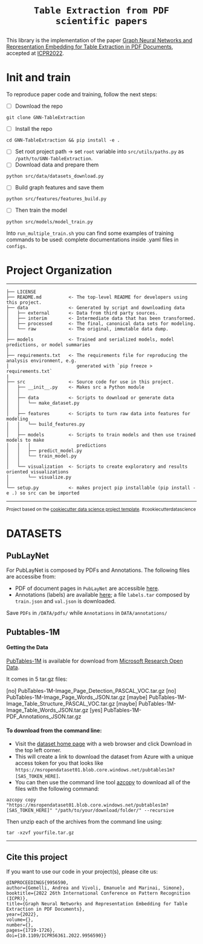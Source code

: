 # <p align=center>`Table Extraction from PDF scientific papers`</p> 

This library is the implementation of the paper [Graph Neural Networks and Representation Embedding for Table Extraction in PDF Documents](https://ieeexplore.ieee.org/abstract/document/9956590), accepted at [ICPR2022](https://www.icpr2022.com).

# Init and train
To reproduce paper code and training, follow the next steps:

- [ ] Download the repo
``` 
git clone GNN-TableExtraction
```
- [ ] Install the repo
``` 
cd GNN-TableExtraction && pip install -e .
```
- [ ] Set root project path -> set ```root``` variable into ```src/utils/paths.py``` as ```/path/to/GNN-TableExtraction```.
- [ ] Download data and prepare them
```
python src/data/datasets_download.py
```
- [ ] Build graph features and save them
```
python src/features/features_build.py
```
- [ ] Then train the model
```
python src/models/model_train.py
```

Into ```run_multiple_train.sh``` you can find some examples of training commands to be used: complete documentations inside .yaml files in ```configs```.

# Project Organization
------------

    ├── LICENSE
    ├── README.md          <- The top-level README for developers using this project.
    ├── data               <- Generated by script and downloading data
    │   ├── external       <- Data from third party sources.
    │   ├── interim        <- Intermediate data that has been transformed.
    │   ├── processed      <- The final, canonical data sets for modeling.
    │   └── raw            <- The original, immutable data dump.
    │
    ├── models             <- Trained and serialized models, model predictions, or model summaries
    │
    ├── requirements.txt   <- The requirements file for reproducing the analysis environment, e.g.
    │                         generated with `pip freeze > requirements.txt`
    |
    ├── src                <- Source code for use in this project.
    │   ├── __init__.py    <- Makes src a Python module
    │   │
    │   ├── data           <- Scripts to download or generate data
    │   │   └── make_dataset.py
    │   │
    │   ├── features       <- Scripts to turn raw data into features for modeling
    │   │   └── build_features.py
    │   │
    │   ├── models         <- Scripts to train models and then use trained models to make
    │   │   │                 predictions
    │   │   ├── predict_model.py
    │   │   └── train_model.py
    │   │
    │   └── visualization  <- Scripts to create exploratory and results oriented visualizations
    │       └── visualize.py
    │
    └── setup.py           <- makes project pip installable (pip install -e .) so src can be imported

--------

<p><small>Project based on the <a target="_blank" href="https://drivendata.github.io/cookiecutter-data-science/">cookiecutter data science project template</a>. #cookiecutterdatascience</small></p>

# DATASETS

## PubLayNet

For PubLayNet is composed by PDFs and Annotations. The following files are accessibe from: 
- PDF of document pages in `PubLayNet` are accessible [here](https://dax-cdn.cdn.appdomain.cloud/dax-publaynet/1.0.0/PubLayNet_PDF.tar.gz).
- Annotations (labels) are available [here](https://dax-cdn.cdn.appdomain.cloud/dax-publaynet/1.0.0/labels.tar.gz?_ga=2.252263497.1911140011.1644402271-566577787.1643567867); a file `labels.tar` composed by `train.json` and `val.json` is downloaded.

Save `PDFs` in `/DATA/pdfs/` while `Annotations` in `DATA/annotations/`

## Pubtables-1M

#### Getting the Data

[PubTables-1M](https://msropendata.com/datasets/505fcbe3-1383-42b1-913a-f651b8b712d3) is available for download from [Microsoft Research Open Data](https://msropendata.com/).

It comes in 5 tar.gz files:

[no] PubTables-1M-Image_Page_Detection_PASCAL_VOC.tar.gz
[no] PubTables-1M-Image_Page_Words_JSON.tar.gz
[maybe] PubTables-1M-Image_Table_Structure_PASCAL_VOC.tar.gz
[maybe] PubTables-1M-Image_Table_Words_JSON.tar.gz
[yes] PubTables-1M-PDF_Annotations_JSON.tar.gz

#### To download from the command line:

- Visit the [dataset home page](https://msropendata.com/datasets/505fcbe3-1383-42b1-913a-f651b8b712d3) with a web browser and click Download in the top left corner. 
- This will create a link to download the dataset from Azure with a unique access token for you that looks like `https://msropendataset01.blob.core.windows.net/pubtables1m?[SAS_TOKEN_HERE]`.
- You can then use the command line tool [azcopy](https://docs.microsoft.com/en-us/azure/storage/common/storage-use-azcopy-v10) to download all of the files with the following command:
```
azcopy copy "https://msropendataset01.blob.core.windows.net/pubtables1m?[SAS_TOKEN_HERE]" "/path/to/your/download/folder/" --recursive
```

Then unzip each of the archives from the command line using:
```
tar -xzvf yourfile.tar.gz
```

---
## Cite this project
If you want to use our code in your project(s), please cite us:
```
@INPROCEEDINGS{9956590,  
author={Gemelli, Andrea and Vivoli, Emanuele and Marinai, Simone},  
booktitle={2022 26th International Conference on Pattern Recognition (ICPR)},   
title={Graph Neural Networks and Representation Embedding for Table Extraction in PDF Documents},   
year={2022},  
volume={},  
number={},  
pages={1719-1726},  
doi={10.1109/ICPR56361.2022.9956590}}
```